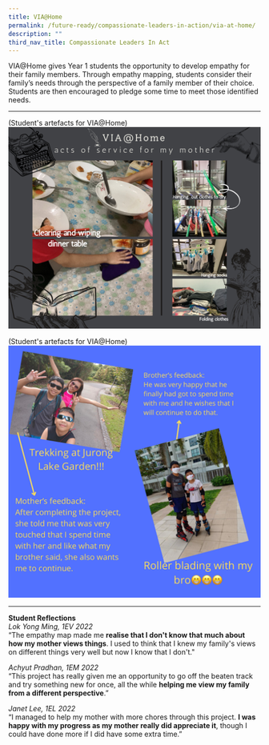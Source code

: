 ```yaml
---
title: VIA@Home
permalink: /future-ready/compassionate-leaders-in-action/via-at-home/
description: ""
third_nav_title: Compassionate Leaders In Act
---
```

VIA@Home gives Year 1 students the opportunity to develop empathy for their family members. Through empathy mapping, students consider their family’s needs through the perspective of a family member of their choice. Students are then encouraged to pledge some time to meet those identified needs.

----

(Student's artefacts for VIA@Home)
![](/images/Untitled.png)

(Student's artefacts for VIA@Home)
![](/images/Untitled%20(1).png)

----

**Student Reflections** <br>
_Lok Yong Ming, 1EV 2022_  <br>
“The empathy map made me&nbsp;**realise that I don't know that much about how my mother views things**. I used to think that I knew my family's views on different things very well but now I know that I don't."

_Achyut Pradhan, 1EM 2022_ <br>
“This project has really given me an opportunity to go off the beaten track and try something new for once, all the while&nbsp;**helping me view my family from a different perspective**.”

_Janet Lee, 1EL 2022_ <br>
“I managed to help my mother with more chores through this project.&nbsp;**I was happy with my progress as my mother really did appreciate it**, though I could have done more if I did have some extra time.”